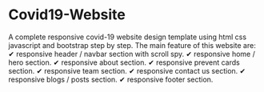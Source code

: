 # Covid19-Website
A complete responsive covid-19 website design template using html css javascript and bootstrap step by step.  The main feature of this website are: ✔ responsive header / navbar section with scroll spy. ✔ responsive home / hero section. ✔ responsive about section. ✔ responsive prevent cards section. ✔ responsive team section. ✔ responsive contact us section. ✔ responsive blogs / posts section. ✔ responsive footer section.
